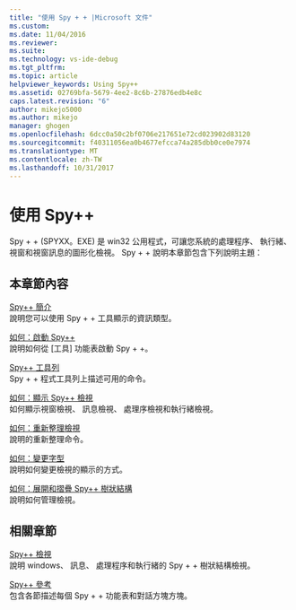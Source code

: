 ```yaml
---
title: "使用 Spy + + |Microsoft 文件"
ms.custom: 
ms.date: 11/04/2016
ms.reviewer: 
ms.suite: 
ms.technology: vs-ide-debug
ms.tgt_pltfrm: 
ms.topic: article
helpviewer_keywords: Using Spy++
ms.assetid: 02769bfa-5679-4ee2-8c6b-27876edb4e8c
caps.latest.revision: "6"
author: mikejo5000
ms.author: mikejo
manager: ghogen
ms.openlocfilehash: 6dcc0a50c2bf0706e217651e72cd023902d83120
ms.sourcegitcommit: f40311056ea0b4677efcca74a285dbb0ce0e7974
ms.translationtype: MT
ms.contentlocale: zh-TW
ms.lasthandoff: 10/31/2017
---
```

# <a name="using-spy"></a>使用 Spy++
Spy + + (SPYXX。EXE) 是 win32 公用程式，可讓您系統的處理程序、 執行緒、 視窗和視窗訊息的圖形化檢視。 Spy + + 說明本章節包含下列說明主題：  
  
## <a name="in-this-section"></a>本章節內容  
 [Spy++ 簡介](../debugger/introducing-spy-increment.md)  
 說明您可以使用 Spy + + 工具顯示的資訊類型。  
  
 [如何：啟動 Spy++](../debugger/how-to-start-spy-increment.md)  
 說明如何從 [工具] 功能表啟動 Spy + +。  
  
 [Spy++ 工具列](../debugger/spy-increment-toolbar.md)  
 Spy + + 程式工具列上描述可用的命令。  
  
 [如何：顯示 Spy++ 檢視](../debugger/how-to-display-spy-increment-views.md)  
 如何顯示視窗檢視、 訊息檢視、 處理序檢視和執行緒檢視。  
  
 [如何：重新整理檢視](../debugger/how-to-refresh-the-view.md)  
 說明的重新整理命令。  
  
 [如何：變更字型](../debugger/how-to-change-fonts.md)  
 說明如何變更檢視的顯示的方式。  
  
 [如何：展開和摺疊 Spy++ 樹狀結構](../debugger/how-to-expand-and-collapse-spy-increment-trees.md)  
 說明如何管理檢視。  
  
## <a name="related-sections"></a>相關章節  
 [Spy++ 檢視](../debugger/spy-increment-views.md)  
 說明 windows、 訊息、 處理程序和執行緒的 Spy + + 樹狀結構檢視。  
  
 [Spy++ 參考](../debugger/spy-increment-reference.md)  
 包含各節描述每個 Spy + + 功能表和對話方塊方塊。